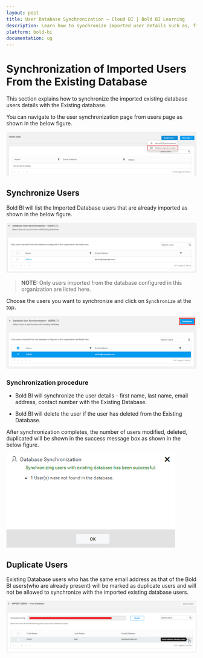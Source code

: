 ```yaml
---
layout: post
title: User Database Synchronization – Cloud BI | Bold BI Learning
description: Learn how to synchronize imported user details such as, first name, last name, email address, and contact number from existing database in Bold BI Cloud.
platform: bold-bi
documentation: ug
---
```


# Synchronization of Imported Users From the Existing Database

This section explains how to synchronize the imported existing database users details with the Existing database.

You can navigate to the user synchronization page from users page as shown in the below figure.

![Imported Database Users Synchronization Link](/static/assets/cloud/managing-resources/manage-users/images/user-synchronisation-navigation-button-for-importdb.png)

## Synchronize Users

Bold BI will list the Imported Database users that are already imported as shown in the below figure.

![Imported user list from Existing Database](/static/assets/cloud/managing-resources/manage-users/images/Imported-db-users-list.png)

> **NOTE:**  Only users imported from the database configured in this organization are listed here.

Choose the users you want to synchronize and click on `Synchronize` at the top. 

![Synchronize button](/static/assets/cloud/managing-resources/manage-users/images/synchronize-button-of-dbusers.png)

### Synchronization procedure

* Bold BI will synchronize the user details - first name, last name, email address, contact number with the Existing Database.

* Bold BI will delete the user if the user has deleted from the Existing Database. 

After synchronization completes, the number of users modified, deleted, duplicated will be shown in the success message box as shown in the below figure.

![Synchronization confirmation window](/static/assets/cloud/managing-resources/manage-users/images/Synchronization-Confirmation-window-of-importdb.png)

## Duplicate Users

 Existing Database users who has the same email address as that of the Bold BI users(who are already present) will be marked as duplicate users and will not be allowed to synchronize with the imported existing database users.

![Display Duplicated users](/static/assets/cloud/managing-resources/manage-users/images/display-duplicate-message-of-importdb.png)